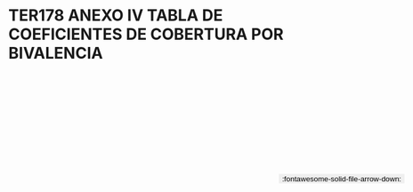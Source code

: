 
# TER178 ANEXO IV TABLA DE COEFICIENTES DE COBERTURA POR BIVALENCIA

<a href='../TER178 ANEXO IV TABLA DE COEFICIENTES DE COBERTURA POR BIVALENCIA.pdf' download>
<button class='md-button -primary' 
id='download-btn' style="position: fixed; top: 10%; right: 20px; 
        transform: translateY(-50%); z-index: 1000;  border: none; ">
:fontawesome-solid-file-arrow-down: 
</button>
</a>

<div 
    id='../TER178 ANEXO IV TABLA DE COEFICIENTES DE COBERTURA POR BIVALENCIA.pdf' 
    data-pdf-url='../TER178 ANEXO IV TABLA DE COEFICIENTES DE COBERTURA POR BIVALENCIA.pdf'
    style=' width: 100%; height: auto;overflow: auto;'>
</div>

